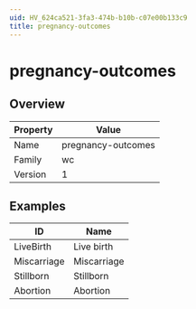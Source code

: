 ```yaml
---
uid: HV_624ca521-3fa3-474b-b10b-c07e00b133c9
title: pregnancy-outcomes
---
```


# pregnancy-outcomes

## Overview

Property|Value
---|--- 
Name|pregnancy-outcomes 
Family|wc 
Version|1

## Examples

ID|Name
---|--- 
LiveBirth|Live birth 
Miscarriage|Miscarriage 
Stillborn|Stillborn 
Abortion|Abortion
